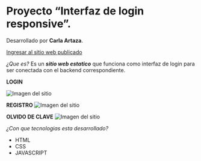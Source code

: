 # Proyecto “Interfaz de login responsive”.

Desarrollado por **Carla Artaza**. 

[Ingresar al sitio web publicado ](https://cartaza-dev.github.io/login_frontend/)

*¿Que es?* Es un ***sitio web estatico*** que funciona como interfaz de login para ser conectada con el backend correspondiente.

**LOGIN**

  ![Imagen del sitio](https://github.com/cartaza-dev/login_frontend/blob/main/recursos/login_responsive.png)

**REGISTRO**
  ![Imagen del sitio](https://github.com/cartaza-dev/login_frontend/blob/main/recursos/registro_responsive.png)

**OLVIDO DE CLAVE**
  ![Imagen del sitio](https://github.com/cartaza-dev/login_frontend/blob/main/recursos/olvido_clave_responsive.png)


*¿Con que tecnologias esta desarrollado?*

- HTML
- CSS
- JAVASCRIPT

